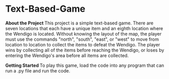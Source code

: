# Text-Based-Game
<b> About the Project </b>
This project is a simple text-based game. There are seven locations that each have a unique item and an eighth location where the Wendigo is located. Without knowing the layout of the map, the player must use the commands "north", "south", "east", or "west" to move from location to location to collect the items to defeat the Wendigo. The player wins by collecting all of the items before reaching the Wendigo, or loses by entering the Wendigo's area before all items are collected.

<b> Getting Started </b>
To play this game, load the code into any program that can run a .py file and run the code.
